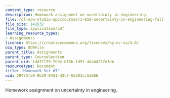 ```yaml
---
content_type: resource
description: Homework assignment on uncertainty in engineering.
file: /ol-ocw-studio-app/courses/1-010-uncertainty-in-engineering-fall-2008/29475fa98b390451d3c763383cc53666_homework_07.pdf
file_size: 142632
file_type: application/pdf
learning_resource_types:
- Assignments
license: https://creativecommons.org/licenses/by-nc-sa/4.0/
ocw_type: OCWFile
parent_title: Assignments
parent_type: CourseSection
parent_uid: 1dd7ff79-7e94-b15b-1d9f-4dab4f77e3db
resourcetype: Document
title: 'Homework Set #7'
uid: 29475fa9-8b39-0451-d3c7-63383cc53666
---
```

Homework assignment on uncertainty in engineering.